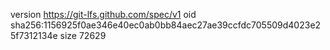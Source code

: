 version https://git-lfs.github.com/spec/v1
oid sha256:1156925f0ae346e40ec0ab0bb84aec27ae39ccfdc705509d4023e25f7312134e
size 72629
